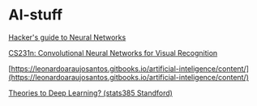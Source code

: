 # AI-stuff

[Hacker's guide to Neural Networks](http://karpathy.github.io/neuralnets/)

[CS231n: Convolutional Neural Networks for Visual Recognition](http://cs231n.github.io/)

[https://leonardoaraujosantos.gitbooks.io/artificial-inteligence/content/](https://leonardoaraujosantos.gitbooks.io/artificial-inteligence/content/)

[Theories to Deep Learning? (stats385 Standford)](https://stats385.github.io/readings)

